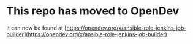 # This repo has moved to OpenDev

It can now be found at [https://opendev.org/x/ansible-role-jenkins-job-builder](https://opendev.org/x/ansible-role-jenkins-job-builder)
